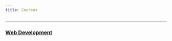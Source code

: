 ```yaml
---
title: Courses
---
```


---

### [Web Development](/webdev/)

<!-- ### [C++](/c++/) -->

<!-- ### [Python](/python/) -->